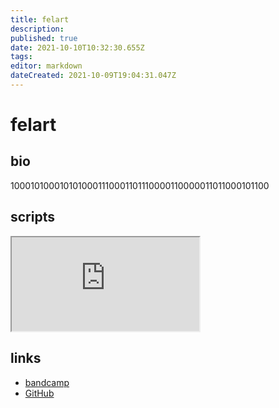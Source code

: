 ```yaml
---
title: felart
description: 
published: true
date: 2021-10-10T10:32:30.655Z
tags: 
editor: markdown
dateCreated: 2021-10-09T19:04:31.047Z
---
```


# felart
## bio

1000101000101010001110001101110000110000011011000101100
## scripts

<iframe src="https://p3r7.github.io/norns-gallery-render/?author=felart"id="gallery-iframe"></iframe>

## links

- [bandcamp](https://felart.bandcamp.com)
- [GitHub](https://github.com/felart)